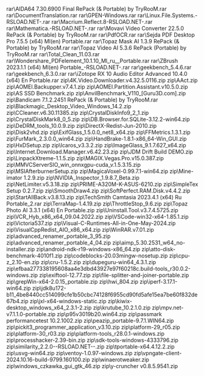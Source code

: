 rar\AIDA64 7.30.6900 Final RePack (& Portable) by TryRooM.rar
rar\DocumentTranslation.rar
rar\GPEN-Windows.rar
rar\Linux.File.Systems.-RSLOAD.NET-.rar
rar\Macrium.Reflect.8-RSLOAD.NET-.rar
rar\Mathematica.-RSLOAD.NET-.rar
rar\Movavi Video Converter 22.5.0 RePack (& Portable) by TryRooM.rar
rar\PdfOCR.rar
rar\Sejda PDF Desktop Pro 7.5.5 (x64) Ml(en) Portable.rar
rar\Topaz Mask AI 1.3.9 RePack (& Portable) by TryRooM.rar
rar\Topaz Video AI 5.3.6 RePack (Portable) by TryRooM.rar
rar\Total_Clean_11.03.rar
rar\Wondershare_PDFelement_10.1.10_Ml_ru__Portable.rar
rar\ZBrush 2023.1.1 (x64) Ml(en) Portable_-RSLOAD.NET-.rar
rar\geekbench_5.4.6.rar
rar\geekbench_6.3.0.rar
rar\iZotope RX 10 Audio Editor Advanced 10.4.0 (x64) En Portable.rar
zip\4K.Video.Downloader.v4.32.5.0116.zip
zip\AAct.zip
zip\AOMEI.Backupper.v7.4.1.zip
zip\AOMEI.Partition.Assistant.v10.5.0.zip
zip\AS SSD Benchmark.zip
zip\AnvilBenchmark_V110_[Guru3D.com].zip
zip\Bandicam 7.1.2.2451 RePack (& Portable) by TryRooM.rar
zip\Blackmagic_Desktop_Video_Windows_14.2.zip
zip\CCleaner.v6.30.11385.zip
zip\CrystalDiskInfo9_2_1.zip
zip\CrystalDiskMark8_0_5.zip
zip\DB.Browser.for.SQLite-3.12.2-win64.zip
zip\DeDRM_tools_10.0.9.zip
zip\DirectX-Redist-Jun-2010.zip
zip\Disk2vhd.zip
zip\ExifGlass_1.5.0.0_net8_x64.zip
zip\FFMetrics.1.3.1.zip
zip\FurMark_2.3.0.0_win64.zip
zip\HandBrake-1.8.1-x86_64-Win_GUI.zip
zip\HxDSetup.zip
zip\Icaros_v3.3.2.zip
zip\ImageGlass_9.1.7.627_x64.zip
zip\Internet.Download.Manager.v6.42.23.zip
zip\JDM Drift Build DEMO.zip
zip\LinpackXtreme-1.1.5.zip
zip\MAGIX.Vegas.Pro.v15.0.387.zip
zip\MMVCServerSIO_win_onnxgpu-cuda_v.1.5.3.15.zip
zip\MSIAfterburnerSetup.zip
zip\MagicaVoxel-0.99.7.1-win64.zip
zip\Mine-imator 1.2.9.zip
zip\NVIDIA_Inspector_1.9.8.7_Beta.zip
zip\NetLimiter.v5.3.18.zip
zip\PRIME-A320M-K-ASUS-6210.zip
zip\SimpleTex Setup 0.2.7.zip
zip\SmoothDraw4.zip
zip\SoftPerfect.RAM.Disk.v4.4.2.zip
zip\StartAllBack.v3.8.13.zip
zip\TechSmith Camtasia 2023.4.1 (x64) Ru Portable_2.rar
zip\TerraMap-1.4.19.zip
zip\ThrottleStop_9.6.zip
zip\Topaz Photo AI 3.3.1 (x64) En Portable.zip
zip\Uninstall.Tool.v3.7.4.5725.zip
zip\VCR_Hyb_x86_x64_09.04.2022.zip
zip\VSCode-win32-x64-1.85.1.zip
zip\Victoria537.zip
zip\Visual-C-Runtimes-All-in-One-May-2024.zip
zip\VisualCppRedist_AIO_x86_x64.zip
zip\WinRAR.v7.01.zip
zip\advanced_renamer_portable_3_95.zip
zip\advanced_renamer_portable_4_04.zip
zip\aimp_5.30.2531_w64_no-installer.zip
zip\android-ndk-r19-windows-x86_64.zip
zip\atto-disk-benchmark-4010f1.zip
zip\codeblocks-20.03mingw-nosetup.zip
zip\cpu-z_2.10-en.zip
zip\cru-1.5.2.zip
zip\dupeguru-win64_4.3.1.zip
zip\efbaa277338195608aa4e3dbd43927e97f60218c.build-tools_r30.0.2-windows.zip
zip\exiftool-12.77.zip
zip\file-splitter-and-joiner-portable.zip
zip\grepWin-x64-2.0.15_portable.zip
zip\hwi_804.zip
zip\iperf-3.17.1-win64.zip
zip\jdk8u172-b11_4be8440cc514099cfe1b50cbc74128f6955cd90fd5afe15ea7be60f832de67b4.zip
zip\jxl-x64-windows-static.zip
zip\kiwix-desktop_windows_x64_2.3.1-2.zip
zip\krutube_10.2.1.0.zip
zip\mpv.net-v7.1.1.0-portable.zip
zip\p95v3019b20.win64.zip
zip\passmark performancetest 10.2.1002.zip
zip\peazip_portable-9.7.1.WIN64.zip
zip\pickit3_programmer_application_v3.10.zip
zip\platform-29_r05.zip
zip\platform-30_r03.zip
zip\platform-tools_r28.0.1-windows.zip
zip\processhacker-2.39-bin.zip
zip\sdk-tools-windows-4333796.zip
zip\similarity_2.2.0--RSLOAD.NET--.zip
zip\tportable-x64.4.12.2.zip
zip\usvg-win64.zip
zip\ventoy-1.0.97-windows.zip
zip\vpngate-client-2024.10.16-build-9799.160100.zip
zip\winaerotweaker.zip
zip\windows_czkawka_gui_gtk_46.zip
zip\y-cruncher v0.8.5.9541.zip
